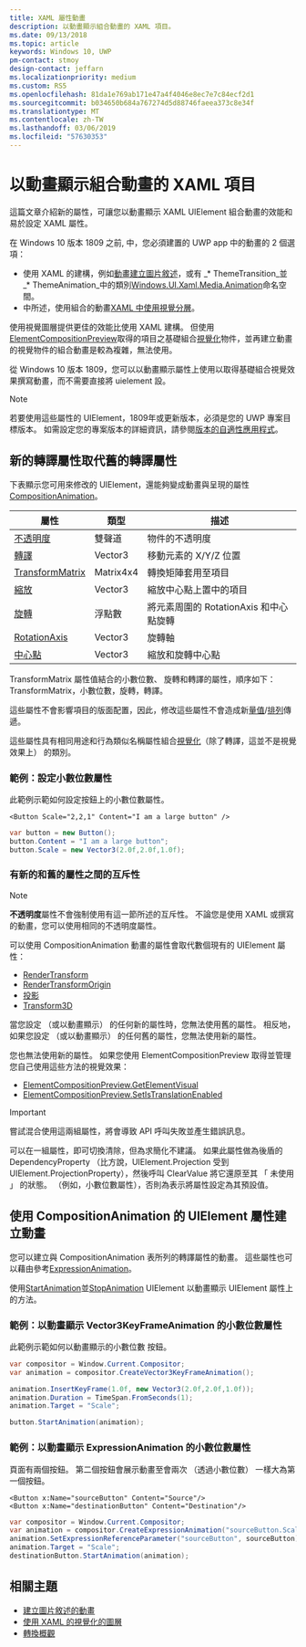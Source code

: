 ```yaml
---
title: XAML 屬性動畫
description: 以動畫顯示組合動畫的 XAML 項目。
ms.date: 09/13/2018
ms.topic: article
keywords: Windows 10, UWP
pm-contact: stmoy
design-contact: jeffarn
ms.localizationpriority: medium
ms.custom: RS5
ms.openlocfilehash: 81da1e769ab171e47a4f4046e8ec7e7c84ecf2d1
ms.sourcegitcommit: b034650b684a767274d5d88746faeea373c8e34f
ms.translationtype: MT
ms.contentlocale: zh-TW
ms.lasthandoff: 03/06/2019
ms.locfileid: "57630353"
---
```

# <a name="animating-xaml-elements-with-composition-animations"></a>以動畫顯示組合動畫的 XAML 項目

這篇文章介紹新的屬性，可讓您以動畫顯示 XAML UIElement 組合動畫的效能和易於設定 XAML 屬性。

在 Windows 10 版本 1809 之前, 中，您必須建置的 UWP app 中的動畫的 2 個選項：

- 使用 XAML 的建構，例如[動畫建立圖片敘述](storyboarded-animations.md)，或有 _* ThemeTransition_並 _* ThemeAnimation_中的類別[Windows.UI.Xaml.Media.Animation](/uwp/api/windows.ui.xaml.media.animation)命名空間。
- 中所述，使用組合的動畫[XAML 中使用視覺分層](../../composition/using-the-visual-layer-with-xaml.md)。

使用視覺圖層提供更佳的效能比使用 XAML 建構。 但使用[ElementCompositionPreview](/uwp/api/Windows.UI.Xaml.Hosting.ElementCompositionPreview)取得的項目之基礎組合[視覺化](/uwp/api/windows.ui.composition.visual)物件，並再建立動畫的視覺物件的組合動畫是較為複雜，無法使用。

從 Windows 10 版本 1809，您可以以動畫顯示屬性上使用以取得基礎組合視覺效果撰寫動畫，而不需要直接將 uielement 設。

> [!NOTE]
> 若要使用這些屬性的 UIElement，1809年或更新版本，必須是您的 UWP 專案目標版本。 如需設定您的專案版本的詳細資訊，請參閱[版本的自適性應用程式](../../debug-test-perf/version-adaptive-apps.md)。

## <a name="new-rendering-properties-replace-old-rendering-properties"></a>新的轉譯屬性取代舊的轉譯屬性

下表顯示您可用來修改的 UIElement，還能夠變成動畫與呈現的屬性[CompositionAnimation](/uwp/api/windows.ui.composition.compositionanimation)。

| 屬性 | 類型 | 描述 |
| -- | -- | -- |
| [不透明度](/uwp/api/windows.ui.xaml.uielement.opacity) | 雙聲道 | 物件的不透明度 |
| [轉譯](/uwp/api/windows.ui.xaml.uielement.translation) | Vector3 | 移動元素的 X/Y/Z 位置 |
| [TransformMatrix](/uwp/api/windows.ui.xaml.uielement.transformmatrix) | Matrix4x4 | 轉換矩陣套用至項目 |
| [縮放](/uwp/api/windows.ui.xaml.uielement.scale) | Vector3 | 縮放中心點上置中的項目 |
| [旋轉](/uwp/api/windows.ui.xaml.uielement.rotation) | 浮點數 | 將元素周圍的 RotationAxis 和中心點旋轉 |
| [RotationAxis](/uwp/api/windows.ui.xaml.uielement.rotationaxis) | Vector3 | 旋轉軸 |
| [中心點](/uwp/api/windows.ui.xaml.uielement.centerpoint) | Vector3 | 縮放和旋轉中心點 |

TransformMatrix 屬性值結合的小數位數、 旋轉和轉譯的屬性，順序如下：TransformMatrix，小數位數，旋轉，轉譯。

這些屬性不會影響項目的版面配置，因此，修改這些屬性不會造成新[量值](/uwp/api/windows.ui.xaml.uielement.measure)/[排列](/uwp/api/windows.ui.xaml.uielement.arrange)傳遞。

這些屬性具有相同用途和行為類似名稱屬性組合[視覺化](/uwp/api/windows.ui.composition.visual)（除了轉譯，這並不是視覺效果上） 的類別。

### <a name="example-setting-the-scale-property"></a>範例：設定小數位數屬性

此範例示範如何設定按鈕上的小數位數屬性。

```xaml
<Button Scale="2,2,1" Content="I am a large button" />
```

```csharp
var button = new Button();
button.Content = "I am a large button";
button.Scale = new Vector3(2.0f,2.0f,1.0f);
```

### <a name="mutual-exclusivity-between-new-and-old-properties"></a>有新的和舊的屬性之間的互斥性

> [!NOTE]
> **不透明度**屬性不會強制使用有這一節所述的互斥性。 不論您是使用 XAML 或撰寫的動畫，您可以使用相同的不透明度屬性。

可以使用 CompositionAnimation 動畫的屬性會取代數個現有的 UIElement 屬性：

- [RenderTransform](/uwp/api/windows.ui.xaml.uielement.rendertransform)
- [RenderTransformOrigin](/uwp/api/windows.ui.xaml.uielement.rendertransformorigin)
- [投影](/uwp/api/windows.ui.xaml.uielement.projection)
- [Transform3D](/uwp/api/windows.ui.xaml.uielement.transform3d)

當您設定 （或以動畫顯示） 的任何新的屬性時，您無法使用舊的屬性。 相反地，如果您設定 （或以動畫顯示） 的任何舊的屬性，您無法使用新的屬性。

您也無法使用新的屬性。 如果您使用 ElementCompositionPreview 取得並管理您自己使用這些方法的視覺效果：

- [ElementCompositionPreview.GetElementVisual](/uwp/api/windows.ui.xaml.hosting.elementcompositionpreview.getelementvisual)
- [ElementCompositionPreview.SetIsTranslationEnabled](/uwp/api/windows.ui.xaml.hosting.elementcompositionpreview.setistranslationenabled)

> [!IMPORTANT]
> 嘗試混合使用這兩組屬性，將會導致 API 呼叫失敗並產生錯誤訊息。

可以在一組屬性，即可切換清除，但為求簡化不建議。 如果此屬性做為後盾的 DependencyProperty （比方說，UIElement.Projection 受到 UIElement.ProjectionProperty），然後呼叫 ClearValue 將它還原至其 「 未使用 」 的狀態。 （例如，小數位數屬性），否則為表示將屬性設定為其預設值。

## <a name="animating-uielement-properties-with-compositionanimation"></a>使用 CompositionAnimation 的 UIElement 屬性建立動畫

您可以建立與 CompositionAnimation 表所列的轉譯屬性的動畫。 這些屬性也可以藉由參考[ExpressionAnimation](/uwp/api/windows.ui.composition.expressionanimation)。

使用[StartAnimation](/uwp/api/windows.ui.xaml.uielement.startanimation)並[StopAnimation](/uwp/api/windows.ui.xaml.uielement.stopanimation) UIElement 以動畫顯示 UIElement 屬性上的方法。

### <a name="example-animating-the-scale-property-with-a-vector3keyframeanimation"></a>範例：以動畫顯示 Vector3KeyFrameAnimation 的小數位數屬性

此範例示範如何以動畫顯示的小數位數 按鈕。

```csharp
var compositor = Window.Current.Compositor;
var animation = compositor.CreateVector3KeyFrameAnimation();

animation.InsertKeyFrame(1.0f, new Vector3(2.0f,2.0f,1.0f));
animation.Duration = TimeSpan.FromSeconds(1);
animation.Target = "Scale";

button.StartAnimation(animation);
```

### <a name="example-animating-the-scale-property-with-an-expressionanimation"></a>範例：以動畫顯示 ExpressionAnimation 的小數位數屬性

頁面有兩個按鈕。 第二個按鈕會展示動畫至會兩次 （透過小數位數） 一樣大為第一個按鈕。

```xaml
<Button x:Name="sourceButton" Content="Source"/>
<Button x:Name="destinationButton" Content="Destination"/>
```

```csharp
var compositor = Window.Current.Compositor;
var animation = compositor.CreateExpressionAnimation("sourceButton.Scale*2");
animation.SetExpressionReferenceParameter("sourceButton", sourceButton);
animation.Target = "Scale";
destinationButton.StartAnimation(animation);
```

## <a name="related-topics"></a>相關主題

- [建立圖片敘述的動畫](storyboarded-animations.md)
- [使用 XAML 的視覺化的圖層](../../composition/using-the-visual-layer-with-xaml.md)
- [轉換概觀](../layout/transforms.md)
